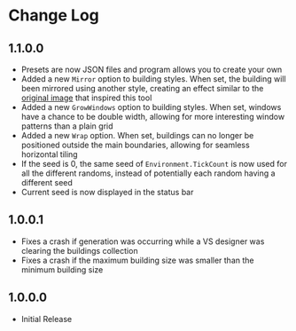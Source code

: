 Change Log
==========

1.1.0.0
-------

* Presets are now JSON files and program allows you to create your own
* Added a new `Mirror` option to building styles. When set, the building will been mirrored using another style, creating an effect similar to the [original image](http://www.ansdor.com/post/105913561346) that inspired this tool
* Added a new `GrowWindows` option to building styles. When set, windows have a chance to be double width, allowing for more interesting window patterns than a plain grid
* Added a new `Wrap` option. When set, buildings can no longer be positioned outside the main boundaries, allowing for seamless horizontal tiling
* If the seed is 0, the same seed of `Environment.TickCount` is now used for all the different randoms, instead of potentially each random having a different seed
* Current seed is now displayed in the status bar

1.0.0.1
-------

* Fixes a crash if generation was occurring while a VS designer was clearing the buildings collection
* Fixes a crash if the maximum building size was smaller than the minimum building size

1.0.0.0
-------

* Initial Release